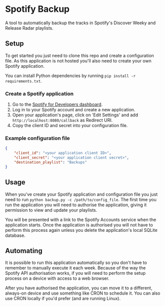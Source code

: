 # Spotify Backup
A tool to automatically backup the tracks in Spotify's Discover Weeky and Release Radar playlists.

## Setup
To get started you just need to clone this repo and create a configuration file. As this application is not hosted you'll also need to create your own Spotify application.

You can install Python dependencies by running `pip install -r requirements.txt`. 

### Create a Spotify application
1. Go to the [Spotify for Developers dashboard](https://developer.spotify.com/dashboard/applications).
1. Log in to your Spotify account and create a new application.
1. Open your application's page, click on 'Edit Settings' and add `http://localhost:8080/callback` as Redirect URI.
1. Copy the client ID and secret into your configuration file.

### Example configuration file
```json
{
    "client_id": "<your application client ID>",
    "client_secret": "<your application client secret>",
    "destination_playlist": "Backups"
}
```

## Usage
When you've create your Spotify application and configuration file you just need to run `python backup.py -c /path/to/config_file`. The first time you run the application you will need to authorise the application, giving it permission to view and update your playlists. 

You will be presented with a link to the Spotify Accounts service when the application starts. Once the application is authorised you will not have to perform this process again unless you delete the application's local SQLite database.

## Automating
It is possible to run this application automatically so you don't have to remember to manually execute it each week. Because of the way the Spotify API authorisation works, if you will need to perform the setup process on a device with access to a web browser. 

After you have authorised the application, you can move it to a different, always-on device and use something like CRON to schedule it. You can also use CRON locally if you'd prefer (and are running Linux).